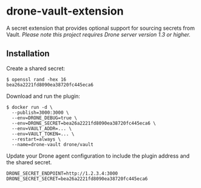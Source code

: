 # drone-vault-extension

A secret extension that provides optional support for sourcing secrets from Vault. _Please note this project requires Drone server version 1.3 or higher._

## Installation

Create a shared secret:

```text
$ openssl rand -hex 16
bea26a2221fd8090ea38720fc445eca6
```

Download and run the plugin:

```text
$ docker run -d \
  --publish=3000:3000 \
  --env=DRONE_DEBUG=true \
  --env=DRONE_SECRET=bea26a2221fd8090ea38720fc445eca6 \
  --env=VAULT_ADDR=... \
  --env=VAULT_TOKEN=... \
  --restart=always \
  --name=drone-vault drone/vault
```

Update your Drone agent configuration to include the plugin address and the shared secret.

```text
DRONE_SECRET_ENDPOINT=http://1.2.3.4:3000
DRONE_SECRET_SECRET=bea26a2221fd8090ea38720fc445eca6
```